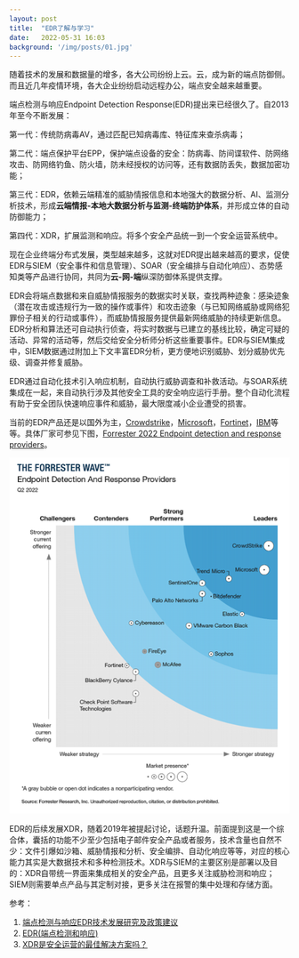```yaml
---
layout: post
title:  "EDR了解与学习"
date:   2022-05-31 16:03
background: '/img/posts/01.jpg'
---
```


随着技术的发展和数据量的增多，各大公司纷纷上云。云，成为新的端点防御侧。而且近几年疫情环境，各大企业纷纷启动远程办公，端点安全越来越重要。

端点检测与响应Endpoint Detection Response(EDR)提出来已经很久了。自2013年至今不断发展：

第一代：传统防病毒AV，通过匹配已知病毒库、特征库来查杀病毒；

第二代：端点保护平台EPP，保护端点设备的安全：防病毒、防间谍软件、防网络攻击、防网络钓鱼、防火墙，防未经授权的访问等，还有数据防丢失，数据加密功能；

第三代：EDR，依赖云端精准的威胁情报信息和本地强大的数据分析、AI、监测分析技术，形成**云端情报\-本地大数据分析与监测\-终端防护体系**，并形成立体的自动防御能力；

第四代：XDR，扩展监测和响应。将多个安全产品统一到一个安全运营系统中。

现在企业终端分布式发展，类型越来越多，这就对EDR提出越来越高的要求，促使EDR与SIEM（安全事件和信息管理）、SOAR（安全编排与自动化响应）、态势感知类等产品进行协同，共同为**云\-网\-端**纵深防御体系提供支撑。

EDR会将端点数据和来自威胁情报服务的数据实时关联，查找两种迹象：感染迹象（潜在攻击或违规行为一致的操作或事件）和攻击迹象（与已知网络威胁或网络犯罪份子相关的行动或事件），而威胁情报服务提供最新网络威胁的持续更新信息。EDR分析和算法还可自动执行侦查，将实时数据与已建立的基线比较，确定可疑的活动、异常的活动等，然后交给安全分析师分析这些重要事件。EDR与SIEM集成中，SIEM数据通过附加上下文丰富EDR分析，更方便地识别威胁、划分威胁优先级、调查并修复威胁。

EDR通过自动化技术引入响应机制，自动执行威胁调查和补救活动。与SOAR系统集成在一起，来自动执行涉及其他安全工具的安全响应运行手册。整个自动化流程有助于安全团队快速响应事件和威胁，最大限度减小企业遭受的损害。

当前的EDR产品还是以国外为主，[Crowdstrike](https://www.crowdstrike.com/products/endpoint-security/falcon-insight-edr)，[Microsoft](https://www.microsoft.com/zh-cn/security/business/threat-protection/endpoint-defender)，[Fortinet](https://www.fortinet.com/cn/products/endpoint-security/fortiedr)，[IBM](https://www.ibm.com/products/reaqta?mhsrc=ibmsearch_a&mhq=)等等。具体厂家可参见下图，[Forrester 2022 Endpoint detection and response providers](https://businessresources.bitdefender.com/forrester-wave-endpoint-detection-and-response-providers-q2-2022)。

![Forrester 2022 edr providers](/img/posts/edr.png#pic_center)

EDR的后续发展XDR，随着2019年被提起讨论，话题升温。前面提到这是一个综合体，囊括的功能不少至少包括电子邮件安全产品或者服务，技术含量也自然不少：文件引爆如沙箱、威胁情报和分析、安全编排、自动化响应等等，对应的核心能力其实是大数据技术和多种检测技术。XDR与SIEM的主要区别是部署以及目的：XDR自带统一界面来集成相关的安全产品，且更多关注威胁检测和响应；SIEM则需要单点产品与其定制对接，更多关注在报警的集中处理和存储方面。


参考：

1. [端点检测与响应EDR技术发展研究及政策建议](https://www.secrss.com/articles/32262)
2. [EDR(端点检测和响应)](https://www.ibm.com/cn-zh/topics/edr)
3. [XDR是安全运营的最佳解决方案吗？](https://www.secrss.com/articles/26235)
